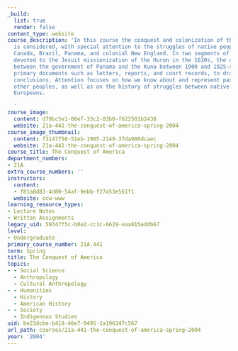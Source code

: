```yaml
---
_build:
  list: true
  render: false
content_type: website
course_description: 'In this course the conquest and colonization of the Americas
  is considered, with special attention to the struggles of native peoples in Guatemala,
  Canada, Brazil, Panama, and colonial New England. In two segments of the course-one
  devoted to the Jesuit missionization of the Huron in the 1630s, the other to struggles
  between the government of Panama and the Kuna between 1900 and 1925-students examine
  primary documents such as letters, reports, and court records, to draw their own
  conclusions. Attention focuses on how we know about and represent past eras and
  other peoples, as well as on the history of struggles between native Americans and
  Europeans.

  '
course_image:
  content: d79bc5e1-00ef-33c2-03b0-f622501b2438
  website: 21a-441-the-conquest-of-america-spring-2004
course_image_thumbnail:
  content: f3147750-51eb-1905-2149-37da980dcaec
  website: 21a-441-the-conquest-of-america-spring-2004
course_title: The Conquest of America
department_numbers:
- 21A
extra_course_numbers: ''
instructors:
  content:
  - f81a8d83-4d80-54af-9ebb-f27a53e561f1
  website: ocw-www
learning_resource_types:
- Lecture Notes
- Written Assignments
legacy_uid: 59347f5c-b0e2-cc1c-6629-eaa015eddb67
level:
- Undergraduate
primary_course_number: 21A.441
term: Spring
title: The Conquest of America
topics:
- - Social Science
  - Anthropology
  - Cultural Anthropology
- - Humanities
  - History
  - American History
- - Society
  - Indigenous Studies
uid: be23dcbe-b418-46e7-9495-1a196347c567
url_path: courses/21a-441-the-conquest-of-america-spring-2004
year: '2004'
---
```

